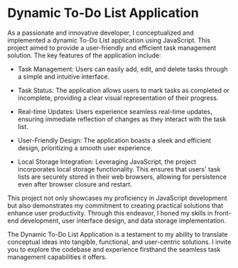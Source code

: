 # Dynamic To-Do List Application
As a passionate and innovative developer, I conceptualized and implemented a dynamic To-Do List application using JavaScript. This project aimed to provide a user-friendly and efficient task management solution. The key features of the application include:

* Task Management: Users can easily add, edit, and delete tasks through a simple and intuitive interface.

* Task Status: The application allows users to mark tasks as completed or incomplete, providing a clear visual representation of their progress.

* Real-time Updates: Users experience seamless real-time updates, ensuring immediate reflection of changes as they interact with the task list.

* User-Friendly Design: The application boasts a sleek and efficient design, prioritizing a smooth user experience.

* Local Storage Integration: Leveraging JavaScript, the project incorporates local storage functionality. This ensures that users' task lists are securely stored in their web browsers, allowing for persistence even after browser closure and restart.

This project not only showcases my proficiency in JavaScript development but also demonstrates my commitment to creating practical solutions that enhance user productivity. Through this endeavor, I honed my skills in front-end development, user interface design, and data storage implementation.

The Dynamic To-Do List Application is a testament to my ability to translate conceptual ideas into tangible, functional, and user-centric solutions. I invite you to explore the codebase and experience firsthand the seamless task management capabilities it offers.
